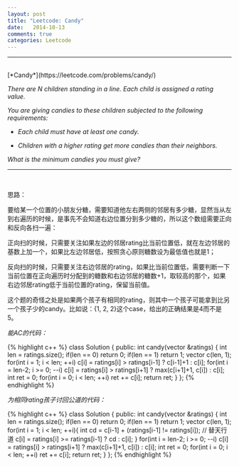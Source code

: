 ```yaml
---
layout: post
title: "Leetcode: Candy"
date:   2014-10-13
comments: true
categories: Leetcode
---
```


***
<br />
[*Candy*](https://leetcode.com/problems/candy/)

*There are N children standing in a line. Each child is assigned a rating value.*

*You are giving candies to these children subjected to the following requirements:*

- *Each child must have at least one candy.*

- *Children with a higher rating get more candies than their neighbors.*

*What is the minimum candies you must give?*

***
<br />

思路：

要给某一个位置的小朋友分糖，需要知道他左右两侧的邻居有多少糖，显然当从左到右遍历的时候，是事先不会知道右边位置分到多少糖的，所以这个数组需要正向和反向各扫一遍：

正向扫的时候，只需要关注如果左边的邻居rating比当前位置低，就在左边邻居的基数上加一个，如果比左边邻居低，按照贪心原则糖数设为最低值也就是1；

反向扫的时候，只需要关注右边邻居的rating，如果比当前位置低，需要判断一下当前位置在正向遍历时分配到的糖数和右边邻居的糖数+1，取较高的那个，如果右边邻居rating低于当前位置的rating，保留当前值。

这个题的奇怪之处是如果两个孩子有相同的rating，则其中一个孩子可能拿到比另一个孩子少的candy。比如说：{1, 2, 2}这个case，给出的正确结果是4而不是5。

*能AC的代码：*

{% highlight c++ %}
class Solution {
public:
    int candy(vector<int> &ratings) {
        int len = ratings.size();
        if(len == 0) return 0;
        if(len == 1) return 1;
        vector<int> c(len, 1);
        for(int i = 1; i < len; ++i) c[i] = ratings[i] > ratings[i-1] ? c[i-1]+1 : c[i];
        for(int i = len-2; i >= 0; --i) c[i] = ratings[i] > ratings[i+1] ? max(c[i+1]+1, c[i]) : c[i];
        int ret = 0;
        for(int i = 0; i < len; ++i) ret += c[i];
        return ret;
    }
};
{% endhighlight %}

*为相同rating孩子讨回公道的代码：*

{% highlight c++ %}
class Solution {
public:
    int candy(vector<int> &ratings) {
        int len = ratings.size();
        if(len == 0) return 0;
        if(len == 1) return 1;
        vector<int> c(len, 1);
        for(int i = 1; i < len; ++i){
            int cd = c[i-1] + (ratings[i-1] != ratings[i]); // 替天行道
            c[i] = ratings[i] >= ratings[i-1] ? cd : c[i];
        }
        for(int i = len-2; i >= 0; --i)    c[i] = ratings[i] > ratings[i+1] ? max(c[i+1]+1, c[i]) : c[i];
        int ret = 0;
        for(int i = 0; i < len; ++i) ret += c[i];
        return ret;
    }
};
{% endhighlight %}

